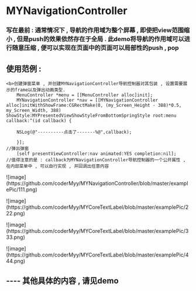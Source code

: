 # MYNavigationController
### 写在最前 : 通常情况下 , 导航的作用域为整个屏幕 , 即使把view范围缩小 , 但是push的效果依然存在于全局 . 此demo将导航的作用域可以进行随意压缩 , 便可以实现在页面中的页面可以局部性的push , pop 

## 使用范例 : 
```
<b>创建弹窗菜单 , 并创建MYNavigationController导航控制器对其包装 , 设置需要展示的frame以及弹出动画类型.
    MenuController *menu = [[MenuController alloc]init];
    MYNavigationController *nav = [[MYNavigationController alloc]initWithShowFrame:CGRectMake(0, (my_Screen_Height - 388)*0.5, my_Screen_Width, 388) ShowStyle:MYPresentedViewShowStyleFromBottomSpringStyle root:menu callback:^(id callback) {

    NSLog(@"----------点击了-------%@",callback);

    }];
//弹出弹窗
    [self presentViewController:nav animated:YES completion:nil];
//值得注意的是 : callback为MYNavigationController导航控制器的一个公开属性 , 在内部菜单中 , 可以自行实现 , 并回调出任意内容

```
<p>
![image](https://github.com/coderMyy/MYNavigationController/blob/master/examplePic/111.png)
<p>
![image](https://github.com/coderMyy/MYCoreTextLabel/blob/master/examplePic/222.png)
<p>
![image](https://github.com/coderMyy/MYCoreTextLabel/blob/master/examplePic/333.png)
<p>
![image](https://github.com/coderMyy/MYCoreTextLabel/blob/master/examplePic/444.png)

## ---- 其他具体的内容 , 请见demo 
